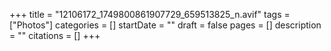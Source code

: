 +++
title = "12106172_1749800861907729_659513825_n.avif"
tags = ["Photos"]
categories = []
startDate = ""
draft = false
pages = []
description = ""
citations = []
+++

